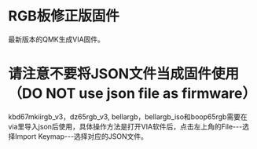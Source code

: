 # RGB板修正版固件

最新版本的QMK生成VIA固件。

# 请注意不要将JSON文件当成固件使用（DO NOT use json file as firmware）

kbd67mkiirgb_v3，dz65rgb_v3, bellargb，bellargb_iso和boop65rgb需要在via里导入json后使用，具体操作方法是打开VIA软件后，点击左上角的File---选择Import Keymap---选择对应的JSON文件。
